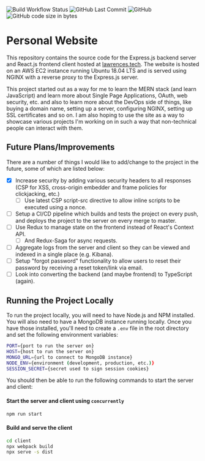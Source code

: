 ![Build Workflow Status](https://github.com/Lawrence-Godfrey/Lawrences.tech/actions/workflows/.github/workflows/build-and-deploy.yml/badge.svg) ![GitHub Last Commit](https://img.shields.io/github/last-commit/Lawrence-Godfrey/Lawrences.tech)   ![GitHub](https://img.shields.io/github/license/Lawrence-Godfrey/Lawrences.tech)   ![GitHub code size in bytes](https://img.shields.io/github/languages/code-size/Lawrence-Godfrey/Lawrences.tech)


# Personal Website
This repository contains the source code for the Express.js backend server and React.js frontend
client hosted at [lawrences.tech](https://www.lawrences.tech). The website is hosted on an AWS EC2 instance 
running Ubuntu 18.04 LTS and is served using NGINX with a reverse proxy to the Express.js server. 

This project started out as a way for me to learn the MERN stack (and learn JavaScript) and learn more about 
Single Page Applications, OAuth, web security, etc. and also to learn more about the DevOps side of things, 
like buying a domain name, setting up a server, configuring NGINX, setting up SSL certificates and so on. I am also 
hoping to use the site as a way to showcase various projects I'm working on in such a way that non-technical people can
interact with them. 

## Future Plans/Improvements
There are a number of things I would like to add/change to the project in the future, some of which are
listed below:
 - [x] Increase security by adding various security headers to all responses (CSP for XSS, cross-origin embedder and 
   frame policies for clickjacking, etc.)
   - [ ] Use latest CSP script-src directive to allow inline scripts to be executed using a nonce.
 - [ ] Setup a CI/CD pipeline which builds and tests the project on every push, and deploys the project
   to the server on every merge to master.
 - [ ] Use Redux to manage state on the frontend instead of React's Context API.
   - [ ] And Redux-Saga for async requests.
 - [ ] Aggregate logs from the server and client so they can be viewed and indexed in a single place (e.g. Kibana).
 - [ ] Setup "forgot password" functionality to allow users to reset their password by receiving a reset token/link via email.
 - [ ] Look into converting the backend (and maybe frontend) to TypeScript (again).

## Running the Project Locally
To run the project locally, you will need to have Node.js and NPM installed. You will also need to
have a MongoDB instance running locally. Once you have those installed, you'll need to create a `.env` file in the root directory
and set the following environment variables:

```bash
PORT={port to run the server on}
HOST={host to run the server on}
MONGO_URL={url to connect to MongoDB instance}
NODE_ENV={environment (development, production, etc.)}
SESSION_SECRET={secret used to sign session cookies}
```

You should then be able to run the following
commands to start the server and client:

#### Start the server and client using `concurrently`

```bash
npm run start
```

#### Build and serve the client

```bash
cd client
npx webpack build
npx serve -s dist
```


